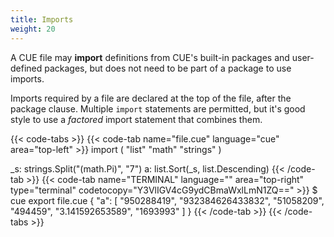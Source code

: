```yaml
---
title: Imports
weight: 20
---
```


A CUE file may **import** definitions from CUE's built-in packages and
user-defined packages,
but does not need to be part of a package to use imports.

Imports required by a file are declared at the top of the file, after the
package clause.
Multiple `import` statements are permitted,
but it's good style to use a *factored* import statement that combines them.

{{< code-tabs >}}
{{< code-tab name="file.cue" language="cue" area="top-left" >}}
import (
	"list"
	"math"
	"strings"
)

_s: strings.Split("\(math.Pi)", "7")
a:  list.Sort(_s, list.Descending)
{{< /code-tab >}}
{{< code-tab name="TERMINAL" language="" area="top-right" type="terminal" codetocopy="Y3VlIGV4cG9ydCBmaWxlLmN1ZQ==" >}}
$ cue export file.cue
{
    "a": [
        "950288419",
        "932384626433832",
        "51058209",
        "494459",
        "3.141592653589",
        "1693993"
    ]
}
{{< /code-tab >}}
{{< /code-tabs >}}
